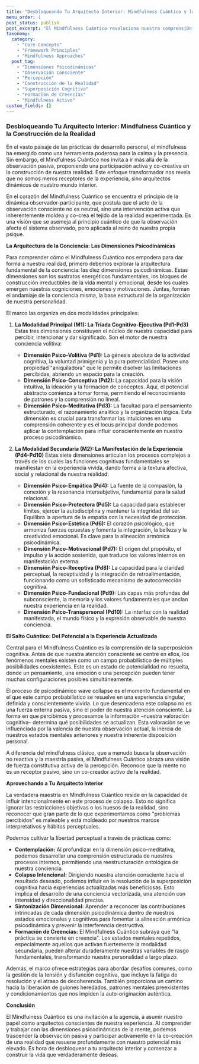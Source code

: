 ```yaml
---
title: "Desbloqueando Tu Arquitecto Interior: Mindfulness Cuántico y la Construcción de la Realidad"
menu_order: 1
post_status: publish
post_excerpt: "El Mindfulness Cuántico revoluciona nuestra comprensión de la conciencia, pasando de la observación pasiva a la co-creación activa de la realidad. Este marco explora las profundas dimensiones psicodinámicas de la mente, revelando el poder de nuestra atención enfocada para transformar estados mentales probabilísticos en experiencias vividas. Descubre cómo aprovechar tu arquitecto interior para modelar intencionalmente tus percepciones y fomentar un bienestar duradero."
taxonomy:
  category:
    - "Core Concepts"
    - "Framework Principles"
    - "Mindfulness Approaches"
  post_tag:
    - "Dimensiones Psicodinámicas"
    - "Observación Consciente"
    - "Percepción"
    - "Construcción de la Realidad"
    - "Superposición Cognitiva"
    - "Formación de Creencias"
    - "Mindfulness Activo"
custom_fields: {}
---
```


### Desbloqueando Tu Arquitecto Interior: Mindfulness Cuántico y la Construcción de la Realidad

En el vasto paisaje de las prácticas de desarrollo personal, el mindfulness ha emergido como una herramienta poderosa para la calma y la presencia. Sin embargo, el Mindfulness Cuántico nos invita a ir más allá de la observación pasiva, proponiendo una participación activa y co-creativa en la construcción de nuestra realidad. Este enfoque transformador nos revela que no somos meros receptores de la experiencia, sino arquitectos dinámicos de nuestro mundo interior.

En el corazón del Mindfulness Cuántico se encuentra el principio de la dinámica observador-participante, que postula que el acto de la observación consciente no es neutral, sino una intervención activa que inherentemente moldea y co-crea el tejido de la realidad experimentada. Es una visión que se asemeja al principio cuántico de que la observación afecta el sistema observado, pero aplicada al reino de nuestra propia psique.

**La Arquitectura de la Conciencia: Las Dimensiones Psicodinámicas**

Para comprender cómo el Mindfulness Cuántico nos empodera para dar forma a nuestra realidad, primero debemos explorar la arquitectura fundamental de la conciencia: las diez dimensiones psicodinámicas. Estas dimensiones son los sustratos energéticos fundamentales, los bloques de construcción irreductibles de la vida mental y emocional, desde los cuales emergen nuestras cogniciones, emociones y motivaciones. Juntas, forman el andamiaje de la conciencia misma, la base estructural de la organización de nuestra personalidad.

El marco las organiza en dos modalidades principales:

1.  **La Modalidad Principal (M1): La Tríada Cognitivo-Ejecutiva (Pd1-Pd3)**
    Estas tres dimensiones constituyen el núcleo de nuestra capacidad para percibir, intencionar y dar significado. Son el motor de nuestra conciencia volitiva:
    *   **Dimensión Psico-Volitiva (Pd1):** La génesis absoluta de la actividad cognitiva, la voluntad primigenia y la pura potencialidad. Posee una propiedad "aniquiladora" que le permite disolver las limitaciones percibidas, abriendo un espacio para la creación.
    *   **Dimensión Psico-Conceptiva (Pd2):** La capacidad para la visión intuitiva, la ideación y la formación de conceptos. Aquí, el potencial abstracto comienza a tomar forma, permitiendo el reconocimiento de patrones y la comprensión no lineal.
    *   **Dimensión Psico-Meditativa (Pd3):** La facultad para el pensamiento estructurado, el razonamiento analítico y la organización lógica. Esta dimensión es crucial para transformar las intuiciones en una comprensión coherente y es el locus principal donde podemos aplicar la contemplación para influir conscientemente en nuestro proceso psicodinámico.

2.  **La Modalidad Secundaria (M2): La Manifestación de la Experiencia (Pd4-Pd10)**
    Estas siete dimensiones articulan los procesos complejos a través de los cuales las funciones cognitivas fundamentales se manifiestan en la experiencia vivida, dando forma a la textura afectiva, social y relacional de nuestra realidad:
    *   **Dimensión Psico-Empática (Pd4):** La fuente de la compasión, la conexión y la resonancia intersubjetiva, fundamental para la salud relacional.
    *   **Dimensión Psico-Protectora (Pd5):** La capacidad para establecer límites, ejercer la autodisciplina y mantener la integridad del ser. Equilibra la apertura de la empatía con la necesidad de protección.
    *   **Dimensión Psico-Estética (Pd6):** El corazón psicológico, que armoniza fuerzas opuestas y fomenta la integración, la belleza y la creatividad emocional. Es clave para la alineación armónica psicodinámica.
    *   **Dimensión Psico-Motivacional (Pd7):** El origen del propósito, el impulso y la acción sostenida, que traduce los valores internos en manifestación externa.
    *   **Dimensión Psico-Receptiva (Pd8):** La capacidad para la claridad perceptual, la receptividad y la integración de retroalimentación, funcionando como un sofisticado mecanismo de autocorrección cognitiva.
    *   **Dimensión Psico-Fundacional (Pd9):** Las capas más profundas del subconsciente, la memoria y los valores fundamentales que anclan nuestra experiencia en la realidad.
    *   **Dimensión Psico-Transpersonal (Pd10):** La interfaz con la realidad manifestada, el mundo físico y la expresión observable de nuestra conciencia.

**El Salto Cuántico: Del Potencial a la Experiencia Actualizada**

Central para el Mindfulness Cuántico es la comprensión de la superposición cognitiva. Antes de que nuestra atención consciente se centre en ellos, los fenómenos mentales existen como un campo probabilístico de múltiples posibilidades coexistentes. Este es un estado de potencialidad no resuelta, donde un pensamiento, una emoción o una percepción pueden tener muchas configuraciones posibles simultáneamente.

El proceso de psicodinámico wave collapse es el momento fundamental en el que este campo probabilístico se resuelve en una experiencia singular, definida y conscientemente vivida. Lo que desencadena este colapso no es una fuerza externa pasiva, sino el poder de nuestra atención consciente. La forma en que percibimos y procesamos la información –nuestra valoración cognitiva– determina qué posibilidades se actualizan. Esta valoración se ve influenciada por la valencia de nuestra observación actual, la inercia de nuestros estados mentales anteriores y nuestra inherente disposición personal.

A diferencia del mindfulness clásico, que a menudo busca la observación no reactiva y la maestría pasiva, el Mindfulness Cuántico abraza una visión de fuerza constitutiva activa de la percepción. Reconoce que la mente no es un receptor pasivo, sino un co-creador activo de la realidad.

**Aprovechando a Tu Arquitecto Interior**

La verdadera maestría en Mindfulness Cuántico reside en la capacidad de influir intencionalmente en este proceso de colapso. Esto no significa ignorar las restricciones objetivas o los huesos de la realidad, sino reconocer que gran parte de lo que experimentamos como "problemas percibidos" es maleable y está moldeado por nuestros marcos interpretativos y hábitos perceptuales.

Podemos cultivar la libertad perceptual a través de prácticas como:

*   **Contemplación:** Al profundizar en la dimensión psico-meditativa, podemos desarrollar una comprensión estructurada de nuestros procesos internos, permitiendo una reestructuración ontológica de nuestra conciencia.
*   **Colapso Intencional:** Dirigiendo nuestra atención consciente hacia el resultado deseado, podemos influir en la resolución de la superposición cognitiva hacia experiencias actualizadas más beneficiosas. Esto implica el desarrollo de una conciencia vectorizada, una atención con intensidad y direccionalidad precisa.
*   **Sintonización Dimensional:** Aprender a reconocer las contribuciones intrincadas de cada dimensión psicodinámica dentro de nuestros estados emocionales y cognitivos para fomentar la alineación armónica psicodinámica y prevenir la interferencia destructiva.
*   **Formación de Creencias:** El Mindfulness Cuántico subraya que "la práctica se convierte en creencia". Los estados mentales repetidos, especialmente aquellos que activan fuertemente la modalidad secundaria, pueden alterar duraderamente nuestras variables de rasgo fundamentales, transformando nuestra personalidad a largo plazo.

Además, el marco ofrece estrategias para abordar desafíos comunes, como la gestión de la tensión y disfunción cognitiva, que incluye la fatiga de resolución y el atraso de decoherencia. También proporciona un camino hacia la liberación de guiones heredados, patrones mentales preexistentes y condicionamientos que nos impiden la auto-originación auténtica.

**Conclusión**

El Mindfulness Cuántico es una invitación a la agencia, a asumir nuestro papel como arquitectos conscientes de nuestra experiencia. Al comprender y trabajar con las dimensiones psicodinámicas de la mente, podemos trascender la observación pasiva y participar activamente en la co-creación de una realidad que resuene profundamente con nuestro potencial más elevado. Es hora de desbloquear a tu arquitecto interior y comenzar a construir la vida que verdaderamente deseas.